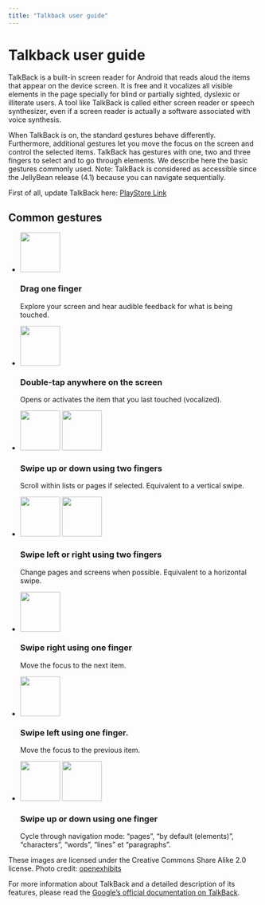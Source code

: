 ```yaml
---
title: "Talkback user guide"
---
```


# Talkback user guide

TalkBack is a built-in screen reader for Android that reads aloud the items that appear on the device screen. It is free and it vocalizes all visible elements in the page specially for blind or partially sighted, dyslexic or illiterate users. A tool like TalkBack is called either screen reader or speech synthesizer, even if a screen reader is actually a software associated with voice synthesis.

When TalkBack is on, the standard gestures behave differently. Furthermore, additional gestures let you move the focus on the screen and control the selected items. TalkBack has gestures with one, two and three fingers to select and to go through elements. We describe here the basic gestures commonly used. Note: TalkBack is considered as accessible since the JellyBean release (4.1) because you can navigate sequentially.

First of all, update TalkBack here: [PlayStore Link](https://play.google.com/store/apps/details?id=com.google.android.marvin.talkback)

## Common gestures
<ul class="list-gesture">
  <li class="clearfix">
    <img src="./images/gesture1.png" alt="" width="80">    
    <h3>Drag one finger</h3>
    <p>Explore your screen and hear audible feedback for what is being touched.</p>
  </li>
  <li class="clearfix">    
    <img src="./images/gesture2.png" alt="" width="80">
    <h3>Double-tap anywhere on the screen</h3>
    <p>Opens or activates the item that you last touched (vocalized).</p>
  </li>
  <li class="clearfix">
      <img src="./images/gesture3_1.png" alt="" width="80">
      <img src="./images/gesture3_2.png" alt="" width="80">    
      <h3>Swipe up or down using two fingers</h3>
      <p>Scroll within lists or pages if selected. Equivalent to a vertical swipe.</p>
  </li>
  <li class="clearfix">
      <img src="./images/gesture4_1.png" alt="" width="80">
      <img src="./images/gesture4_2.png" alt="" width="80">    
      <h3>Swipe left or right using two fingers</h3>
      <p>Change pages and screens when possible. Equivalent to a horizontal swipe.</p> 
  </li>
  <li class="clearfix">
      <img src="./images/gesture5.png" alt="" width="80">    
      <h3>Swipe right using one finger</h3>
      <p>Move the focus to the next item.</p>
  </li>
  <li class="clearfix">
      <img src="./images/gesture6.png" alt="" width="80">    
      <h3>Swipe left using one finger.</h3>
      <p>Move the focus to the previous item.</p>
  </li>
  <li class="clearfix">
      <img src="./images/gesture7.png" alt="" width="80">
      <img src="./images/gesture8.png" alt="" width="80">
      <h3>Swipe up or down using one finger</h3>
      <p>Cycle through navigation mode: “pages”, “by default (elements)”, “characters”, “words”, “lines” et “paragraphs”.</p>
  </li>
</ul>

<span class="licence">These images are licensed under the Creative Commons Share Alike 2.0 license. Photo credit: <a href="http://www.flickr.com/people/27512715@N02/">openexhibits</a></span>

For more information about TalkBack and a detailed description of its features, please read the [Google’s official documentation on TalkBack](https://support.google.com/accessibility/android/answer/6283677?ref_topic=3529932).
